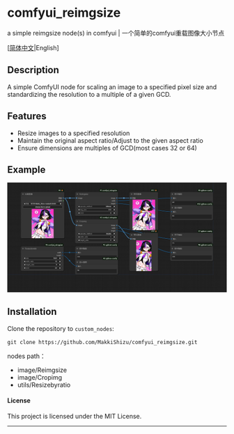 # comfyui_reimgsize

a simple reimgsize node(s) in comfyui | 一个简单的comfyui重载图像大小节点

[[简体中文](README-zh.md)|English]

## Description

A simple ComfyUI node for scaling an image to a specified pixel size and standardizing the resolution to a multiple of a given GCD.

## Features

- Resize images to a specified resolution
- Maintain the original aspect ratio/Adjust to the given aspect ratio
- Ensure dimensions are multiples of GCD(most cases 32 or 64)

## Example

![image](./workflow/comfyui_reimgsize.png)

## Installation

Clone the repository to `custom_nodes`:

```
git clone https://github.com/MakkiShizu/comfyui_reimgsize.git
```

nodes path：

- image/Reimgsize
- image/Cropimg
- utils/Resizebyratio

#### License

This project is licensed under the MIT License.

<hr>
